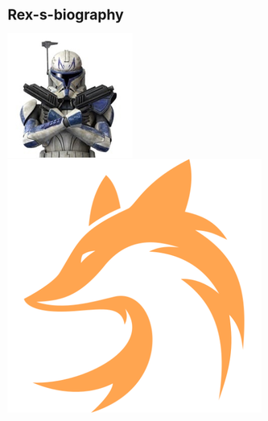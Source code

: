 # Rex-s-biography
![image](https://github.com/CaesarViRoma/Rex-s-biography/blob/main/pic.jpg)
![image](https://github.com/CaesarViRoma/Rex-s-biography/blob/main/test/fox.png)
